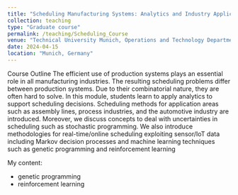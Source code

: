 ```yaml
---
title: "Scheduling Manufacturing Systems: Analytics and Industry Applications"
collection: teaching
type: "Graduate course"
permalink: /teaching/Scheduling_Course
venue: "Technical University Munich, Operations and Technology Department"
date: 2024-04-15 
location: "Munich, Germany"
---
```


Course Outline
The efficient use of production systems plays an essential role in all manufacturing industries. The resulting scheduling problems differ between production systems. Due to their combinatorial nature, they are often hard to solve.
In this module, students learn to apply analytics to support scheduling decisions. Scheduling methods for application areas such as assembly lines, process industries, and the automotive industry are introduced.
Moreover, we discuss concepts to deal with uncertainties in scheduling such as stochastic programming. We also introduce methodologies for real-time/online scheduling exploiting sensor/IoT data including Markov decision processes and machine learning techniques such as genetic programming and reinforcement learning

My content:
- genetic programming
- reinforcement learning